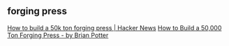 
## forging press

[How to build a 50k ton forging press | Hacker News](https://news.ycombinator.com/item?id=41310384)
[How to Build a 50,000 Ton Forging Press - by Brian Potter](https://www.construction-physics.com/p/how-to-build-a-50000-ton-forging)
